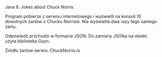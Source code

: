 Java 8. Jokes about Chuck Norris.

Program pobierze z serwisu internetowego i wyświetli na konsoli
10 dowolnych żartów o Chucku Norrisie.
Nie wyświetla dwa razy tego samego żartu. 
 
Odpowiedź przchodzi w formacie JSON.
Do zamiany JSONa na obiekt użyta biblioteka Gson.

Żródło żartów  serwis: ChuckNorris.io


